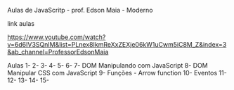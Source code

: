 Aulas de JavaScritp - prof. Edson Maia - Moderno

 link aulas

 https://www.youtube.com/watch?v=6d6IV3SQnIM&list=PLnex8IkmReXxZEXje06kW1uCwm5iC8M_Z&index=3&ab_channel=ProfessorEdsonMaia 


Aulas
1-
2-
3-
4-
5-
6-
7- DOM Manipulando com JavaScript
8- DOM Manipular CSS com JavaScript
9- Funções - Arrow function
10- Eventos
11-
12-
13-
14-
15-
